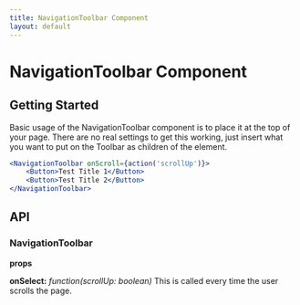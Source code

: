 ```yaml
---
title: NavigationToolbar Component
layout: default
---
```


# NavigationToolbar Component

## Getting Started

Basic usage of the NavigationToolbar component is to place it at the top of your page.
There are no real settings to get this working, just insert what you want to put on the Toolbar as children of the element.

```jsx
<NavigationToolbar onScroll={action('scrollUp')}>
    <Button>Test Title 1</Button>
    <Button>Test Title 2</Button>
</NavigationToolbar>
```

## API

### NavigationToolbar

__props__

__onSelect:__ _function(scrollUp: boolean)_ This is called every time the user scrolls the page.
